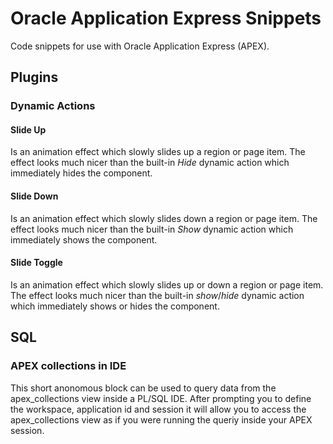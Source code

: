 # Oracle Application Express Snippets
Code snippets for use with Oracle Application Express (APEX).

## Plugins
### Dynamic Actions
#### Slide Up
Is an animation effect which slowly slides up a region or page item. The effect looks much nicer than the built-in *Hide* dynamic action which immediately hides the component.

#### Slide Down
Is an animation effect which slowly slides down a region or page item. The effect looks much nicer than the built-in *Show* dynamic action which immediately shows the component.

#### Slide Toggle
Is an animation effect which slowly slides up or down a region or page item. The effect looks much nicer than the built-in *show*/*hide* dynamic action which immediately shows or hides the component.

## SQL
### APEX collections in IDE
This short anonomous block can be used to query data from the apex\_collections view inside a PL/SQL IDE. After prompting you to define the workspace, application id and session it will allow you to access the apex\_collections view as if you were running the queriy inside your APEX session.